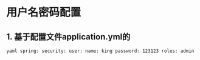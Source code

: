 # 用户名密码配置
## 1. 基于配置文件application.yml的
`yaml
spring:
    security:
        user:
            name: king
            password: 123123
            roles: admin
`